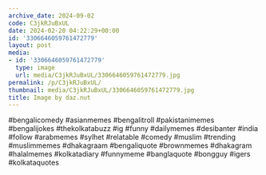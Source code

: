```yaml
---
archive_date: 2024-09-02
code: C3jkRJuBxUL
date: 2024-02-20 04:22:29+00:00
id: '3306646059761472779'
layout: post
media:
- id: '3306646059761472779'
  type: image
  url: media/C3jkRJuBxUL/3306646059761472779.jpg
permalink: /p/C3jkRJuBxUL/
thumbnail: media/C3jkRJuBxUL/3306646059761472779.jpg
title: Image by daz.nut
---
```


#bengalicomedy #asianmemes #bengalitroll #pakistanimemes #bengalijokes #thekolkatabuzz #ig #funny #dailymemes #desibanter #india #follow #arabmemes #sylhet #relatable #comedy #muslim #trending #muslimmemes #dhakagraam #bengaliquote #brownmemes #dhakagram #halalmemes #kolkatadiary #funnymeme #banglaquote #bongguy #igers #kolkataquotes